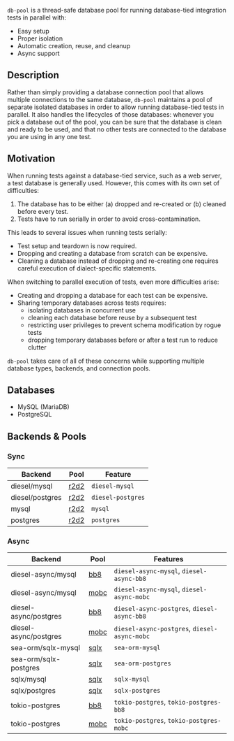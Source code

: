 `db-pool` is a thread-safe database pool for running database-tied integration tests in parallel with:
- Easy setup
- Proper isolation
- Automatic creation, reuse, and cleanup
- Async support

## Description

Rather than simply providing a database connection pool that allows multiple connections to the same database, `db-pool` maintains a pool of separate isolated databases in order to allow running database-tied tests in parallel. It also handles the lifecycles of those databases: whenever you pick a database out of the pool, you can be sure that the database is clean and ready to be used, and that no other tests are connected to the database you are using in any one test.

## Motivation

When running tests against a database-tied service, such as a web server, a test database is generally used. However, this comes with its own set of difficulties:

1) The database has to be either (a) dropped and re-created or (b) cleaned before every test.
2) Tests have to run serially in order to avoid cross-contamination.

This leads to several issues when running tests serially:

- Test setup and teardown is now required.
- Dropping and creating a database from scratch can be expensive.
- Cleaning a database instead of dropping and re-creating one requires careful execution of dialect-specific statements.

When switching to parallel execution of tests, even more difficulties arise:

- Creating and dropping a database for each test can be expensive.
- Sharing temporary databases across tests requires:
  - isolating databases in concurrent use
  - cleaning each database before reuse by a subsequent test
  - restricting user privileges to prevent schema modification by rogue tests
  - dropping temporary databases before or after a test run to reduce clutter

`db-pool` takes care of all of these concerns while supporting multiple database types, backends, and connection pools.

## Databases

- MySQL (MariaDB)
- PostgreSQL

## Backends & Pools

### Sync

| Backend         | Pool                                      | Feature           |
| --------------- | ----------------------------------------- | ----------------- |
| diesel/mysql    | [r2d2](https://docs.rs/r2d2/0.8.10/r2d2/) | `diesel-mysql`    |
| diesel/postgres | [r2d2](https://docs.rs/r2d2/0.8.10/r2d2/) | `diesel-postgres` |
| mysql           | [r2d2](https://docs.rs/r2d2/0.8.10/r2d2/) | `mysql`           |
| postgres        | [r2d2](https://docs.rs/r2d2/0.8.10/r2d2/) | `postgres`        |

### Async

| Backend               | Pool                                                                                      | Features                                     |
| --------------------- | ----------------------------------------------------------------------------------------- | -------------------------------------------- |
| diesel-async/mysql    | [bb8](https://docs.rs/diesel-async/0.5.2/diesel_async/pooled_connection/bb8/index.html)   | `diesel-async-mysql`, `diesel-async-bb8`     |
| diesel-async/mysql    | [mobc](https://docs.rs/diesel-async/0.5.2/diesel_async/pooled_connection/mobc/index.html) | `diesel-async-mysql`, `diesel-async-mobc`    |
| diesel-async/postgres | [bb8](https://docs.rs/diesel-async/0.5.2/diesel_async/pooled_connection/bb8/index.html)   | `diesel-async-postgres`, `diesel-async-bb8`  |
| diesel-async/postgres | [mobc](https://docs.rs/diesel-async/0.5.2/diesel_async/pooled_connection/mobc/index.html) | `diesel-async-postgres`, `diesel-async-mobc` |
| sea-orm/sqlx-mysql    | [sqlx](https://docs.rs/sqlx/0.8.6/sqlx/struct.Pool.html)                                  | `sea-orm-mysql`                              |
| sea-orm/sqlx-postgres | [sqlx](https://docs.rs/sqlx/0.8.6/sqlx/struct.Pool.html)                                  | `sea-orm-postgres`                           |
| sqlx/mysql            | [sqlx](https://docs.rs/sqlx/0.8.6/sqlx/struct.Pool.html)                                  | `sqlx-mysql`                                 |
| sqlx/postgres         | [sqlx](https://docs.rs/sqlx/0.8.6/sqlx/struct.Pool.html)                                  | `sqlx-postgres`                              |
| tokio-postgres        | [bb8](https://docs.rs/bb8-postgres/0.8.1/bb8_postgres/)                                   | `tokio-postgres`, `tokio-postgres-bb8`       |
| tokio-postgres        | [mobc](https://docs.rs/mobc-postgres/0.8.0/mobc_postgres/)                                | `tokio-postgres`, `tokio-postgres-mobc`      |

